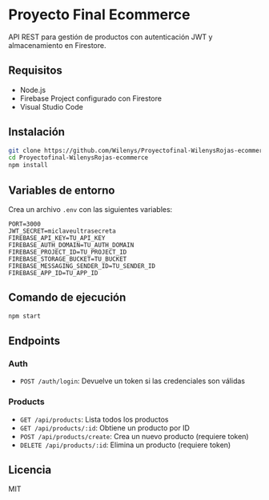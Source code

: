 # Proyecto Final Ecommerce 

API REST para gestión de productos con autenticación JWT y almacenamiento en Firestore.

## Requisitos

- Node.js
- Firebase Project configurado con Firestore
- Visual Studio Code

## Instalación

```bash
git clone https://github.com/Wilenys/Proyectofinal-WilenysRojas-ecommerce.git
cd Proyectofinal-WilenysRojas-ecommerce
npm install
```

## Variables de entorno

Crea un archivo `.env` con las siguientes variables:

```
PORT=3000
JWT_SECRET=miclaveultrasecreta
FIREBASE_API_KEY=TU_API_KEY
FIREBASE_AUTH_DOMAIN=TU_AUTH_DOMAIN
FIREBASE_PROJECT_ID=TU_PROJECT_ID
FIREBASE_STORAGE_BUCKET=TU_BUCKET
FIREBASE_MESSAGING_SENDER_ID=TU_SENDER_ID
FIREBASE_APP_ID=TU_APP_ID
```

## Comando de ejecución

```bash
npm start
```

## Endpoints

### Auth
- `POST /auth/login`: Devuelve un token si las credenciales son válidas

### Products
- `GET /api/products`: Lista todos los productos
- `GET /api/products/:id`: Obtiene un producto por ID
- `POST /api/products/create`: Crea un nuevo producto (requiere token)
- `DELETE /api/products/:id`: Elimina un producto (requiere token)

## Licencia

MIT
